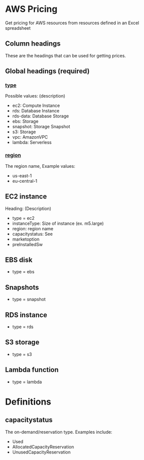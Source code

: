 # AWS Pricing
Get pricing for AWS resources from resources defined in an Excel spreadsheet

## Column headings
These are the headings that can be used for getting prices.

## Global headings (required)
### <ins>type</ins>
Possible values: (description)
  * ec2: Compute Instance
  * rds: Database Instance
  * rds-data: Database Storage
  * ebs: Storage
  * snapshot: Storage Snapshot
  * s3: Storage
  * vpc: AmazonVPC
  * lambda: Serverless

### <ins>region</ins>
The region name, Example values:
* us-east-1
* eu-central-1

## EC2 instance
Heading: (Description)
* type = ec2
* instanceType: Size of instance (ex. m5.large)
* region: region name
* capacitystatus: See 
* marketoption
* preInstalledSw

## EBS disk
* type = ebs

## Snapshots
* type = snapshot

## RDS instance
* type = rds

## S3 storage
* type = s3

## Lambda function
* type = lambda


# Definitions
## capacitystatus
The on-demand/reservation type. Examples include:
* Used
* AllocatedCapacityReservation
* UnusedCapacityReservation